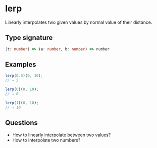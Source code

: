 # lerp

Linearly interpolates two given values by normal value of their distance.

## Type signature

<!-- prettier-ignore-start -->
```typescript
(t: number) => (a: number, b: number) => number
```
<!-- prettier-ignore-end -->

## Examples

<!-- prettier-ignore-start -->
```javascript
lerp(0.5)(0, 10);
// ⇒ 5
```

```javascript
lerp(0)(0, 10);
// ⇒ 0
```

```javascript
lerp(1)(0, 10);
// ⇒ 10
```
<!-- prettier-ignore-end -->

## Questions

- How to linearly interpolate between two values?
- How to interpolate two numbers?
